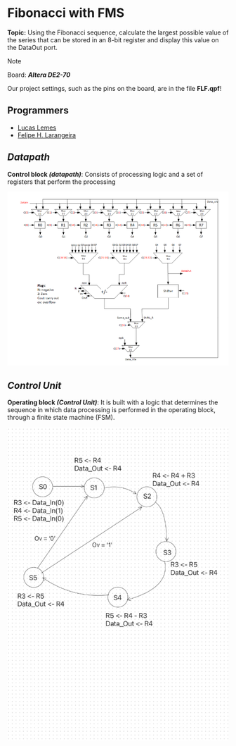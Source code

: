# Fibonacci with FMS

**Topic:** Using the Fibonacci sequence, calculate the largest possible value of the series that can be stored in an 8-bit register and display this value on the DataOut port.

>[!NOTE]
>Board: ***Altera DE2-70***

Our project settings, such as the pins on the board, are in the file **FLF.qpf**!

## Programmers
- [Lucas Lemes](https://github.com/L3mSv) 
- [Felipe H. Larangeira](https://github.com/FelipeHoffnLarangeira) 

## ***Datapath***

__Control block ***(datapath)***__: 
Consists of processing logic and a set of registers that perform the processing

![RT Level](images/image.png)

## ***Control Unit***

__Operating block ***(Control Unit)***__: 
It is built with a logic that determines the
sequence in which data processing is performed in the operating block, through a finite state machine (FSM).

![FSM (Control Unit)](images/Fsm.jpg)